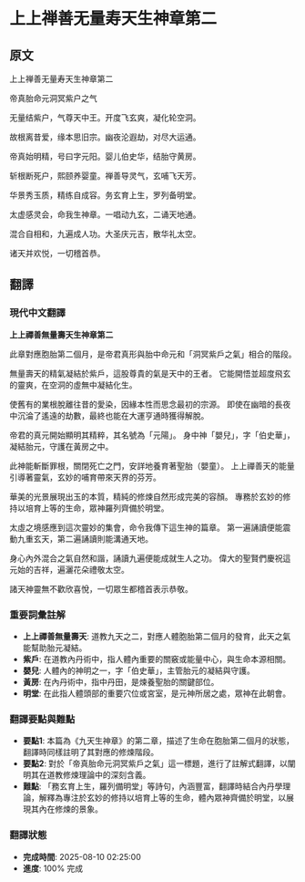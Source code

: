 # 上上禅善无量寿天生神章第二

## 原文

上上禅善无量寿天生神章第二

帝真胎命元洞冥紫户之气

无量结紫户，气尊天中王。开度飞玄爽，凝化轮空洞。

故根离昔爱，缘本思旧宗。幽夜沦遐劫，对尽大运通。

帝真始明精，号曰字元阳。婴儿伯史华，结胎守黄房。

斩根断死户，熙颐养婴童。禅善导灵气，玄哺飞天芳。

华景秀玉质，精练自成容。务玄育上生，罗列备明堂。

太虚感灵会，命我生神章。一唱动九玄，二诵天地通。

混合自相和，九遍成人功。大圣庆元吉，散华礼太空。

诸天并欢悦，一切稽首恭。

## 翻譯

### 現代中文翻譯
**上上禪善無量壽天生神章第二**

此章對應胞胎第二個月，是帝君真形與胎中命元和「洞冥紫戶之氣」相合的階段。

無量壽天的精氣凝結於紫戶，這股尊貴的氣是天中的王者。
它能開悟並超度飛玄的靈爽，在空洞的虛無中凝結化生。

使舊有的業根脫離往昔的愛染，因緣本性而思念最初的宗源。
即使在幽暗的長夜中沉淪了遙遠的劫數，最終也能在大運亨通時獲得解脫。

帝君的真元開始顯明其精粹，其名號為「元陽」。
身中神「嬰兒」，字「伯史華」，凝結胎元，守護在黃房之中。

此神能斬斷罪根，關閉死亡之門，安詳地養育著聖胎（嬰童）。
上上禪善天的能量引導著靈氣，玄妙的哺育帶來天界的芬芳。

華美的光景展現出玉的本質，精純的修煉自然形成完美的容顏。
專務於玄妙的修持以培育上等的生命，眾神羅列齊備於明堂。

太虛之境感應到這次靈妙的集會，命令我傳下這生神的篇章。
第一遍誦讀便能震動九重玄天，第二遍誦讀則能溝通天地。

身心內外混合之氣自然和諧，誦讀九遍便能成就生人之功。
偉大的聖賢們慶祝這元始的吉祥，遍灑花朵禮敬太空。

諸天神靈無不歡欣喜悅，一切眾生都稽首表示恭敬。

### 重要詞彙註解
- **上上禪善無量壽天**: 道教九天之二，對應人體胞胎第二個月的發育，此天之氣能幫助胎元凝結。
- **紫戶**: 在道教內丹術中，指人體內重要的關竅或能量中心，與生命本源相關。
- **嬰兒**: 人體內的神明之一，字「伯史華」，主管胎元的凝結與守護。
- **黃房**: 在內丹術中，指中丹田，是煉養聖胎的關鍵部位。
- **明堂**: 在此指人體頭部的重要穴位或宮室，是元神所居之處，眾神在此朝會。

### 翻譯要點與難點
- **要點1**: 本篇為《九天生神章》的第二章，描述了生命在胞胎第二個月的狀態，翻譯時同樣註明了其對應的修煉階段。
- **要點2**: 對於「帝真胎命元洞冥紫戶之氣」這一標題，進行了註解式翻譯，以闡明其在道教修煉理論中的深刻含義。
- **難點**: 「務玄育上生，羅列備明堂」等詩句，內涵豐富，翻譯時結合內丹學理論，解釋為專注於玄妙的修持以培育上等的生命，體內眾神齊備於明堂，以展現其內在修煉的景象。

### 翻譯狀態
- **完成時間**: 2025-08-10 02:25:00
- **進度**: 100% 完成

